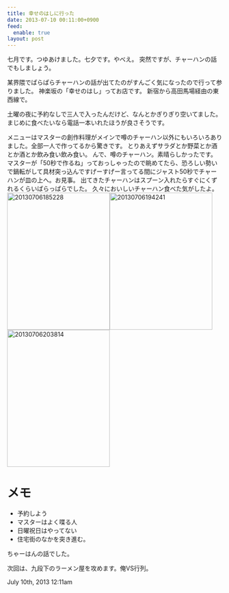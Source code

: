 ```yaml
---
title: 幸せのはしに行った
date: 2013-07-10 00:11:00+0900
feed:
  enable: true
layout: post
---
```

<p>      七月です。つゆあけました。七夕です。やべえ。      突然ですが、チャーハンの話でもしましょう。    </p>    <p>      某界隈でぱらぱらチャーハンの話が出てたのがすんごく気になったので行って参りました。      神楽坂の「幸せのはし」ってお店です。 新宿から高田馬場経由の東西線で。    </p>    <p>      土曜の夜に予約なしで三人で入ったんだけど、なんとかぎりぎり空いてました。まじめに食べたいなら電話一本いれたほうが良さそうです。    </p>    <p>      メニューはマスターの創作料理がメインで噂のチャーハン以外にもいろいろありました。全部一人で作ってるから驚きです。      とりあえずサラダとか野菜とか酒とか酒とか飲み食い飲み食い。      んで、噂のチャーハン。素晴らしかったです。      マスターが「50秒で作るね」っておっしゃったので眺めてたら、恐ろしい勢いで鍋転がして具材突っ込んですげーすげー言ってる間にジャスト50秒でチャーハンが皿の上へ。お見事。      出てきたチャーハンはスプーン入れたらすぐにくずれるくらいぱらっぱらでした。      久々においしいチャーハン食べた気がしたよ。      <a href="http://www.flickr.com/photos/56290428@N06/9249170344/" title="20130706185228 by ikaruga777, on Flickr" target="_blank"><img src="https://farm8.staticflickr.com/7374/9249170344_cdc23fb4b0_n.jpg" width="240" height="320" alt="20130706185228"></a><a href="http://www.flickr.com/photos/56290428@N06/9249173488/" title="20130706194241 by ikaruga777, on Flickr" target="_blank"><img src="https://farm8.staticflickr.com/7357/9249173488_5c3bef9c69_n.jpg" width="240" height="320" alt="20130706194241"></a><a href="http://www.flickr.com/photos/56290428@N06/9246394013/" title="20130706203814 by ikaruga777, on Flickr" target="_blank"><img src="https://farm4.staticflickr.com/3680/9246394013_bb230980e6_n.jpg" width="240" height="320" alt="20130706203814"></a>    </p>    <h1>メモ</h1>    <ul>      <li>予約しよう</li>      <li>マスターはよく喋る人</li>      <li>日曜祝日はやってない</li>      <li>住宅街のなかを突き進む。</li>    </ul>    <p>ちゃーはんの話でした。</p>    <p>次回は、九段下のラーメン屋を攻めます。俺VS行列。</p>    <div id="footer">      <span id="timestamp"> July 10th, 2013 12:11am </span>    </div>
